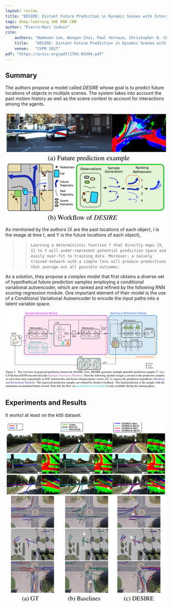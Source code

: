 ```yaml
---
layout: review
title: "DESIRE: Distant Future Prediction in Dynamic Scenes with Interacting Agents"
tags: deep-learning VAE RNN CNN
author: "Pierre-Marc Jodoin"
cite:
    authors: "Namhoon Lee, Wongun Choi, Paul Vernaza, Christopher B. Choy, Philip H. S. Torr, Manmohan Chandraker"
    title:   "DESIRE: Distant Future Prediction in Dynamic Scenes with Interacting Agents"
    venue:   "CVPR 2017"
pdf: "https://arxiv.org/pdf/1704.04394.pdf"
---
```


## Summary

The authors propose a model called *DESIRE* whose goal is to predict future locations of objects in multiple scenes.  The system takes into account the past motion history as well as the scene context to account for interactions among the agents.

![](/deep-learning/images/DESIRE/sc01.png)

As mentioned by the authors (X are the past locations of each object, I is the image at time t, and Y is the future locations of each object), 

> > ```Learning a deterministic function f that directly maps {X, I} to Y will under-represent potential prediction space and easily over-fit to training data. Moreover, a naively trained network with a simple loss will produce predictions that average out all possible outcomes.```

As a solution, they propose a complex model that first obtains a diverse set of hypothetical future prediction samples employing a conditional variational autoencoder, which are ranked and refined by the following RNN scoring-regression module. One important element of their model is the use of a Conditional Variational Autoencoder to encode the input paths into a latent variable space.

![](/deep-learning/images/DESIRE/sc02.png)


## Experiments and Results

It works! at least on the kitti dataset.

![](/deep-learning/images/DESIRE/sc03.png)
